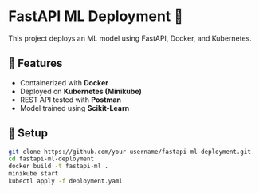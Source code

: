 # FastAPI ML Deployment 🚀
This project deploys an ML model using FastAPI, Docker, and Kubernetes.

## 🔹 Features
- Containerized with **Docker**
- Deployed on **Kubernetes (Minikube)**
- REST API tested with **Postman**
- Model trained using **Scikit-Learn**

## 🔹 Setup
```bash
git clone https://github.com/your-username/fastapi-ml-deployment.git
cd fastapi-ml-deployment
docker build -t fastapi-ml .
minikube start
kubectl apply -f deployment.yaml
